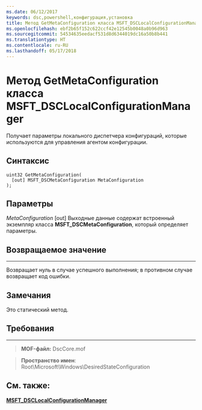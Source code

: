 ```yaml
---
ms.date: 06/12/2017
keywords: dsc,powershell,конфигурация,установка
title: Метод GetMetaConfiguration класса MSFT_DSCLocalConfigurationManager
ms.openlocfilehash: ebf2b65f152c622ccf42e12545b0048a0b96d963
ms.sourcegitcommit: 54534635eedacf531d8d6344019dc16a50b8b441
ms.translationtype: HT
ms.contentlocale: ru-RU
ms.lasthandoff: 05/17/2018
---
```

# <a name="getmetaconfiguration-method-of-the-msftdsclocalconfigurationmanager-class"></a>Метод GetMetaConfiguration класса MSFT_DSCLocalConfigurationManager

Получает параметры локального диспетчера конфигураций, которые используются для управления агентом конфигурации.

<a name="syntax"></a>Синтаксис
------

```mof
uint32 GetMetaConfiguration(
  [out] MSFT_DSCMetaConfiguration MetaConfiguration
);
```

<a name="parameters"></a>Параметры
----------

*MetaConfiguration* \[out\] Выходные данные содержат встроенный экземпляр класса **MSFT_DSCMetaConfiguration**, который определяет параметры.

## <a name="return-value"></a>Возвращаемое значение
------------

Возвращает нуль в случае успешного выполнения; в противном случае возвращает код ошибки.

## <a name="remarks"></a>Замечания

Это статический метод.

## <a name="requirements"></a>Требования
------------
>**MOF-файл:** DscCore.mof

>**Пространство имен**: Root\Microsoft\Windows\DesiredStateConfiguration


## <a name="see-also"></a>См. также:


[**MSFT_DSCLocalConfigurationManager**](msft-dsclocalconfigurationmanager.md)